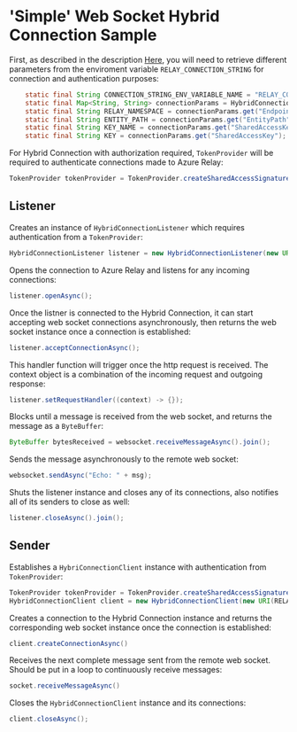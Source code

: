 # 'Simple' Web Socket Hybrid Connection Sample 

First, as described in the description [Here](https://github.com/bainian12345/azure-relay/tree/java-samples/samples/hybrid-connections/java), you will need to retrieve different parameters from the enviroment variable `RELAY_CONNECTION_STRING` for connection and authentication purposes:

```	java
	static final String CONNECTION_STRING_ENV_VARIABLE_NAME = "RELAY_CONNECTION_STRING";
	static final Map<String, String> connectionParams = HybridConnectionUtil.parseConnectionString(System.getenv(CONNECTION_STRING_ENV_VARIABLE_NAME));
	static final String RELAY_NAMESPACE = connectionParams.get("Endpoint");
	static final String ENTITY_PATH = connectionParams.get("EntityPath");
	static final String KEY_NAME = connectionParams.get("SharedAccessKeyName");
	static final String KEY = connectionParams.get("SharedAccessKey");
```

For Hybrid Connection with authorization required, `TokenProvider` will be required to authenticate connections made to Azure Relay:

```java
TokenProvider tokenProvider = TokenProvider.createSharedAccessSignatureTokenProvider(KEY_NAME, KEY);
```

## Listener 

Creates an instance of `HybridConnectionListener` which requires authentication from a `TokenProvider`: 

```java
HybridConnectionListener listener = new HybridConnectionListener(new URI(RELAY_NAMESPACE + ENTITY_PATH), tokenProvider);
```

Opens the connection to Azure Relay and listens for any incoming connections:

```java
listener.openAsync();
```

Once the listner is connected to the Hybrid Connection, it can start accepting web socket connections asynchronously, then returns the web socket instance once a connection is established:

```java
listener.acceptConnectionAsync();
```


This handler function will trigger once the http request is received. The context object is a combination of the incoming request and outgoing response:

```java
listener.setRequestHandler((context) -> {});
```

Blocks until a message is received from the web socket, and returns the message as a `ByteBuffer`:

```java
ByteBuffer bytesReceived = websocket.receiveMessageAsync().join();
```

Sends the message asynchronously to the remote web socket:

```java
websocket.sendAsync("Echo: " + msg);
```

Shuts the listener instance and closes any of its connections, also notifies all of its senders to close as well:

```java
listener.closeAsync().join();
```

## Sender

Establishes a `HybriConnectionClient` instance with authentication from `TokenProvider`:

```java
TokenProvider tokenProvider = TokenProvider.createSharedAccessSignatureTokenProvider(KEY_NAME, KEY);
HybridConnectionClient client = new HybridConnectionClient(new URI(RELAY_NAMESPACE + ENTITY_PATH), tokenProvider);
```

Creates a connection to the Hybrid Connection instance and returns the corresponding web socket instance once the connection is established:

```java
client.createConnectionAsync()
```

Receives the next complete message sent from the remote web socket. Should be put in a loop to continuously receive messages:

```java
socket.receiveMessageAsync()
```

Closes the `HybridConnectionClient` instance and its connections:

```java
client.closeAsync();
```
